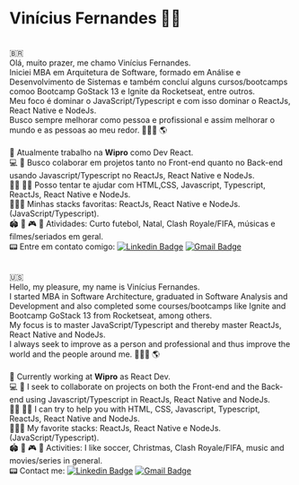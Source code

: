 <!-- ![Background](https://github.com/ViniCleFer/viniciusclementefernandes/blob/master/assets/background.png) -->
# Vinícius Fernandes  🖖🏽

<br/>🇧🇷
<br/>Olá, muito prazer, me chamo Vinícius Fernandes.
<br/> Iniciei MBA em Arquitetura de Software, formado em Análise e Desenvolvimento de Sistemas e também concluí alguns cursos/bootcamps comoo Bootcamp GoStack 13 e Ignite da Rocketseat, entre outros.
<br/> Meu foco é dominar o JavaScript/Typescript e com isso dominar o ReactJs, React Native e NodeJs. 
<br/> Busco sempre melhorar como pessoa e profissional e assim melhorar o mundo e as pessoas ao meu redor. 👨🏽‍💻  🌎
<br/>
<br/> 🚀 Atualmente trabalho na **Wipro** como Dev React.
<br/> 💻 💙 Busco colaborar em projetos tanto no Front-end quanto no Back-end usando Javascript/Typescript no ReactJs, React Native e NodeJs. 
<br/> 🤞🏼 🤙🏽 Posso tentar te ajudar com HTML,CSS, Javascript, Typescript, ReactJs, React Native e NodeJs.
<br/> 👨🏽‍💻 Minhas stacks favoritas: ReactJs, React Native e NodeJs. (JavaScript/Typescript).
<br/> 🏟️ 🎄 🎮 🎵 Atividades: Curto futebol, Natal, Clash Royale/FIFA, músicas e filmes/seriados em geral.
<br/> 📟 Entre em contato comigo: [![Linkedin Badge](https://img.shields.io/badge/-ViníciusFernandes-blue?style=flat-square&logo=Linkedin&logoColor=white&link=https://https://www.linkedin.com/in/viniclefer/)](https://www.linkedin.com/in/viniclefer/) 
[![Gmail Badge](https://img.shields.io/badge/-vfcode.company@gmail.com-c14438?style=flat-square&logo=Gmail&logoColor=white&link=mailto:vfcode.company@gmail.com)](mailto:vfcode.company@gmail.com)

<br/>🇺🇸
<br/>Hello, my pleasure, my name is Vinícius Fernandes.
<br/> I started MBA in Software Architecture, graduated in Software Analysis and Development and also completed some courses/bootcamps like Ignite and Bootcamp GoStack 13 from Rocketseat, among others.
<br/> My focus is to master JavaScript/Typescript and thereby master ReactJs, React Native and NodeJs.
<br/> I always seek to improve as a person and professional and thus improve the world and the people around me. 👨🏽‍💻 🌎
<br/>
<br/> 🚀 Currently working at **Wipro** as React Dev.
<br/> 💻 💙 I seek to collaborate on projects on both the Front-end and the Back-end using Javascript/Typescript in ReactJs, React Native and NodeJs.
<br/> 🤞🏼 🤙🏽 I can try to help you with HTML, CSS, Javascript, Typescript, ReactJs, React Native and NodeJs.
<br/> 👨🏽‍💻 My favorite stacks: ReactJs, React Native e NodeJs. (JavaScript/Typescript).
<br/> 🏟️ 🎄 🎮 🎵 Activities: I like soccer, Christmas, Clash Royale/FIFA, music and movies/series in general.
<br/> 📟 Contact me: [![Linkedin Badge](https://img.shields.io/badge/-ViníciusFernandes-blue?style=flat-square&logo=Linkedin&logoColor=white&link=https://https://www.linkedin.com/in/viniclefer/)](https://www.linkedin.com/in/viniclefer/) 
[![Gmail Badge](https://img.shields.io/badge/-vfcode.company@gmail.com-c14438?style=flat-square&logo=Gmail&logoColor=white&link=mailto:vfcode.company@gmail.com)](mailto:vfcode.company@gmail.com)
